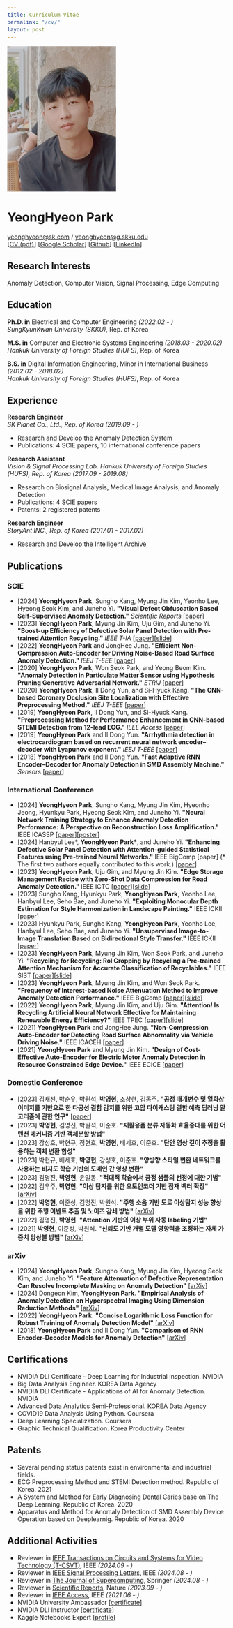 ```yaml
---
title: Curriculum Vitae
permalink: "/cv/"
layout: post
---
```


<img src="https://github.com/YeongHyeon/YeongHyeon.github.io/blob/master/images/profile.jpeg?raw=true" width="250"><br/>   

# YeongHyeon Park
yeonghyeon@sk.com / yeonghyeon@g.skku.edu <br/>
[<a href="https://yeonghyeon.github.io/resume/CV_YeongHyeon.pdf">CV (pdf)</a>]
[<a href="https://scholar.google.com/citations?hl=en&user=cZq6j0MAAAAJ&view_op=list_works&sortby=pubdate">Google Scholar</a>]
[<a href="https://github.com/YeongHyeon">Github</a>]
[<a href="https://www.linkedin.com/in/yeonghyeon-park-25aa97138/">LinkedIn</a>]



## Research Interests

Anomaly Detection, Computer Vision, Signal Processing, Edge Computing

## Education

**Ph.D. in** Electrical and Computer Engineering _(2022.02 - )_ <br/>
*SungKyunKwan University (SKKU)*, Rep. of Korea

**M.S. in** Computer and Electronic Systems Engineering _(2018.03 - 2020.02)_ <br/>
*Hankuk University of Foreign Studies (HUFS)*, Rep. of Korea

**B.S. in** Digital Information Engineering, Minor in International Business _(2012.02 - 2018.02)_ <br/>
*Hankuk University of Foreign Studies (HUFS)*, Rep. of Korea


## Experience
**Research Engineer** <br/>
*SK Planet Co., Ltd., Rep. of Korea* _(2019.09 - )_ <br/>
  - Research and Develop the Anomaly Detection System
  - Publications: 4 SCIE papers, 10 international conference papers

**Research Assistant** <br/>
*Vision & Signal Processing Lab. Hankuk University of Foreign Studies (HUFS), Rep. of Korea* _(2017.09 - 2019.08)_ <br/>
  - Research on Biosignal Analysis, Medical Image Analysis, and Anomaly Detection
  - Publications: 4 SCIE papers 
  - Patents: 2 registered patents

**Research Engineer** <br/>
*StoryAnt INC., Rep. of Korea* _(2017.01 - 2017.02)_ <br/> 
  - Research and Develop the Intelligent Archive


## Publications

### SCIE
* [2024] <strong>YeongHyeon Park</strong>, Sungho Kang, Myung Jin Kim, Yeonho Lee, Hyeong Seok Kim, and Juneho Yi. <strong>"Visual Defect Obfuscation Based Self-Supervised Anomaly Detection."</strong> *Scientific Reports* [<a href="https://www.nature.com/articles/s41598-024-69698-5">paper</a>]  
* [2023] <strong>YeongHyeon Park</strong>, Myung Jin Kim, Uju Gim, and Juneho Yi. <strong>"Boost-up Efficiency of Defective Solar Panel Detection with Pre-trained Attention Recycling."</strong> *IEEE T-IA* [<a href="https://ieeexplore.ieee.org/document/10065567">paper</a>][<a href="https://github.com/YeongHyeon/Conference_History/raw/main/2023-IEEE-TIA.pdf">slide</a>]  
* [2022] <strong>YeongHyeon Park</strong> and JongHee Jung. <strong>"Efficient Non-Compression Auto-Encoder for Driving Noise-Based Road Surface Anomaly Detection."</strong> *IEEJ T-EEE* [<a href="https://doi.org/10.1002/tee.23672">paper</a>]  
* [2020] <strong>YeongHyeon Park</strong>, Won Seok Park, and Yeong Beom Kim. <strong>"Anomaly Detection in Particulate Matter Sensor using Hypothesis Pruning Generative Adversarial Network."</strong> *ETRIJ* [<a href="https://onlinelibrary.wiley.com/doi/full/10.4218/etrij.2020-0052">paper</a>]  
* [2020] <strong>YeongHyeon Park</strong>, Il Dong Yun, and Si-Hyuck Kang. <strong>"The CNN-based Coronary Occlusion Site Localization with Effective Preprocessing Method."</strong> *IEEJ T-EEE* [<a href="https://onlinelibrary.wiley.com/doi/abs/10.1002/tee.23225">paper</a>]  
* [2019] <strong>YeongHyeon Park</strong>, Il Dong Yun, and Si-Hyuck Kang. <strong>"Preprocessing Method for Performance Enhancement in CNN-based STEMI Detection from 12-lead ECG."</strong> *IEEE Access* [<a href="https://ieeexplore.ieee.org/abstract/document/8771175">paper</a>]  
* [2019] <strong>YeongHyeon Park</strong> and Il Dong Yun. <strong>"Arrhythmia detection in electrocardiogram based on recurrent neural network encoder–decoder with Lyapunov exponent."</strong> *IEEJ T-EEE* [<a href="https://onlinelibrary.wiley.com/doi/abs/10.1002/tee.22927">paper</a>]  
* [2018] <strong>YeongHyeon Park</strong> and Il Dong Yun. <strong>"Fast Adaptive RNN Encoder–Decoder for Anomaly Detection in SMD Assembly Machine."</strong> *Sensors* [<a href="https://www.mdpi.com/1424-8220/18/10/3573">paper</a>]  
  
### International Conference
* [2024] <strong>YeongHyeon Park</strong>, Sungho Kang, Myung Jin Kim, Hyeonho Jeong, Hyunkyu Park, Hyeong Seok Kim, and Juneho Yi. <strong>"Neural Network Training Strategy to Enhance Anomaly Detection Performance: A Perspective on Reconstruction Loss Amplification."</strong> IEEE ICASSP [<a href="https://ieeexplore.ieee.org/document/10446942">paper</a>][<a href="https://sigport.org/documents/neural-network-training-strategy-enhance-anomaly-detection-performance-perspective">poster</a>]
* [2024] Hanbyul Lee\*, <strong>YeongHyeon Park\*</strong>, and Juneho Yi. <strong>"Enhancing Defective Solar Panel Detection with Attention-guided Statistical Features using Pre-trained Neural Networks."</strong> IEEE BigComp [paper] (* The first two authors equally contributed to this work.) [<a href="https://ieeexplore.ieee.org/abstract/document/10488244">paper</a>]
* [2023] <strong>YeongHyeon Park</strong>, Uju Gim, and Myung Jin Kim. <strong>"Edge Storage Management Recipe with Zero-Shot Data Compression for Road Anomaly Detection."</strong> IEEE ICTC [<a href="https://ieeexplore.ieee.org/abstract/document/10393463">paper</a>][<a href="https://github.com/YeongHyeon/Conference_History/raw/main/2023-IEEE-ICTC.pdf">slide</a>]  
* [2023] Sungho Kang, Hyunkyu Park, <strong>YeongHyeon Park</strong>, Yeonho Lee, Hanbyul Lee, Seho Bae, and Juneho Yi. <strong>"Exploiting Monocular Depth Estimation for Style Harmonization in Landscape Painting."</strong> IEEE ICKII [<a href="https://ieeexplore.ieee.org/document/10332789">paper</a>]  
* [2023] Hyunkyu Park, Sungho Kang, <strong>YeongHyeon Park</strong>, Yeonho Lee, Hanbyul Lee, Seho Bae, and Juneho Yi. <strong>"Unsupervised Image-to-Image Translation Based on Bidirectional Style Transfer."</strong> IEEE ICKII [<a href="https://ieeexplore.ieee.org/document/10332712">paper</a>]  
* [2023] <strong>YeongHyeon Park</strong>, Myung Jin Kim, Won Seok Park, and Juneho Yi. <strong>"Recycling for Recycling: RoI Cropping by Recycling a Pre-trained Attention Mechanism for Accurate Classification of Recyclables."</strong> IEEE SIST [<a href="https://ieeexplore.ieee.org/document/10223525">paper</a>][<a href="https://github.com/YeongHyeon/Conference_History/raw/main/2023-IEEE-SIST.pdf">slide</a>]  
* [2023] <strong>YeongHyeon Park</strong>, Myung Jin Kim, and Won Seok Park. <strong>"Frequency of Interest-based Noise Attenuation Method to Improve Anomaly Detection Performance."</strong> IEEE BigComp [<a href="https://ieeexplore.ieee.org/document/10066697">paper</a>][<a href="https://github.com/YeongHyeon/Conference_History/raw/main/2023_IEEE_BigComp.pdf">slide</a>]  
* [2022] <strong>YeongHyeon Park</strong>, Myung Jin Kim, and Uju Gim. <strong>"Attention! Is Recycling Artificial Neural Network Effective for Maintaining Renewable Energy Efficiency?"</strong> IEEE TPEC [<a href="https://ieeexplore.ieee.org/document/9750784">paper</a>][<a href="https://github.com/YeongHyeon/Conference_History/raw/main/2022_IEEE_TPEC.pdf">slide</a>]  
* [2021] <strong>YeongHyeon Park</strong> and JongHee Jung. <strong>"Non-Compression Auto-Encoder for Detecting Road Surface Abnormality via Vehicle Driving Noise."</strong> IEEE ICACEH [<a href="https://ieeexplore.ieee.org/document/9768853">paper</a>]  
* [2021] <strong>YeongHyeon Park</strong> and Myung Jin Kim. <strong>"Design of Cost-Effective Auto-Encoder for Electric Motor Anomaly Detection in Resource Constrained Edge Device."</strong> IEEE ECICE [<a href="https://ieeexplore.ieee.org/document/9645739">paper</a>]  
  
### Domestic Conference
* [2023] 김재선, 박춘우, 박원석, <strong>박영현</strong>, 조창현, 김동주. <strong>"공정 매개변수 및 열화상 이미지를 기반으로 한 다공성 결함 감지를 위한 고압 다이캐스팅 결함 예측 딥러닝 알고리즘에 관한 연구"</strong> [<a href="https://www.dbpia.co.kr/Journal/articleDetail?nodeId=NODE11513747">paper</a>]    
* [2023] <strong>박영현</strong>, 김명진, 박원석, 이준호. <strong>"재활용품 분류 자동화 효율증대를 위한 어텐션 메커니즘 기반 객체분할 방법"</strong>  
* [2023] 강성호, 박현규, 정현호, <strong>박영현</strong>, 배세호, 이준호. <strong>"단안 영상 깊이 추정을 활용하는 객체 변환 합성"</strong>  
* [2023] 박현규, 배세호, <strong>박영현</strong>, 강성호, 이준호. <strong>"양방향 스타일 변환 네트워크를 사용하는 비지도 학습 기반의 도메인 간 영상 변환"</strong>  
* [2023] 김명진, <strong>박영현</strong>, 윤일동. <strong>"적대적 학습에서 긍정 샘플의 선정에 대한 기법"</strong>  
* [2022] 김우주, <strong>박영현</strong>. <strong>"이상 탐지를 위한 오토인코더 기반 잠재 벡터 확장"</strong> [<a href="https://arxiv.org/abs/2201.01416">arXiv</a>]  
* [2022] <strong>박영현</strong>, 이준성, 김명진, 박원석. <strong>"주행 소음 기반 도로 이상탐지 성능 향상을 위한 주행 이벤트 추출 및 노이즈 감쇄 방법"</strong> [<a href="https://arxiv.org/abs/2112.07214">arXiv</a>]  
* [2022] 김명진, <strong>박영현</strong>. <strong>"Attention 기반의 이상 부위 자동 labeling 기법"</strong>  
* [2021] <strong>박영현</strong>, 이준성, 박원석. <strong>"신뢰도 기반 개별 모델 영향력을 조정하는 자체 가중치 앙상블 방법"</strong> [<a href="https://arxiv.org/abs/2104.04120">arXiv</a>]  

### arXiv
* [2024] <strong>YeongHyeon Park</strong>, Sungho Kang, Myung Jin Kim, Hyeong Seok Kim, and Juneho Yi. <strong>"Feature Attenuation of Defective Representation Can Resolve Incomplete Masking on Anomaly Detection"</strong> [<a href="https://arxiv.org/abs/2407.04597">arXiv</a>]  
* [2024] Dongeon Kim, <strong>YeongHyeon Park</strong>. <strong>"Empirical Analysis of Anomaly Detection on Hyperspectral Imaging Using Dimension Reduction Methods"</strong> [<a href="https://arxiv.org/abs/2401.04437">arXiv</a>]  
* [2022] <strong>YeongHyeon Park</strong>. <strong>"Concise Logarithmic Loss Function for Robust Training of Anomaly Detection Model"</strong> [<a href="https://arxiv.org/abs/2201.05748">arXiv</a>]  
* [2018] <strong>YeongHyeon Park</strong> and Il Dong Yun. <strong>"Comparison of RNN Encoder-Decoder Models for Anomaly Detection"</strong> [<a href="https://arxiv.org/abs/1807.06576">arXiv</a>]  


## Certifications
* NVIDIA DLI Certificate - Deep Learning for Industrial Inspection. NVIDIA
* Big Data Analysis Engineer. KOREA Data Agency
* NVIDIA DLI Certificate - Applications of AI for Anomaly Detection. NVIDIA
* Advanced Data Analytics Semi-Professional. KOREA Data Agency
* COVID19 Data Analysis Using Python. Coursera
* Deep Learning Specialization. Coursera
* Graphic Technical Qualification. Korea Productivity Center


## Patents
* Several pending status patents exist in environmental and industrial fields.
* ECG Preprocessing Method and STEMI Detection method. Republic of Korea. 2021
* A System and Method for Early Diagnosing Dental Caries base on The Deep Learning. Republic of Korea. 2020
* Apparatus and Method for Anomaly Detection of SMD Assembly Device Operation based on Deeplearnig. Republic of Korea. 2020


## Additional Activities
* Reviewer in <a href="https://ieeexplore.ieee.org/xpl/RecentIssue.jsp?punumber=76">IEEE Transactions on Circuits and Systems for Video Technology (T-CSVT)</a>, IEEE _(2024.09 - )_
* Reviewer in <a href="https://ieeexplore.ieee.org/xpl/RecentIssue.jsp?punumber=97">IEEE Signal Processing Letters</a>, IEEE _(2024.08 - )_
* Reviewer in <a href="https://link.springer.com/journal/11227">The Journal of Supercomputing</a>, Springer _(2024.08 - )_   
* Reviewer in <a href="https://www.nature.com/srep/">Scientific Reports</a>, Nature _(2023.09 - )_   
* Reviewer in <a href="https://ieeexplore.ieee.org/xpl/RecentIssue.jsp?punumber=6287639">IEEE Access</a>, IEEE _(2021.06 - )_  
* NVIDIA University Ambassador [<a href="https://learn.nvidia.com/certificates?id=1403c0a68647461485704f0b0041cf86">certificate</a>]  
* NVIDIA DLI Instructor [<a href="https://learn.nvidia.com/certificates?id=96017e53395a4dacb32dfe69be7d2530">certificate</a>]  
* Kaggle Notebooks Expert [<a href="https://www.kaggle.com/yeonghyeon">profile</a>]  
